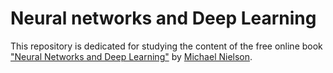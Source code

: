 # Neural networks and Deep Learning

This repository is dedicated for studying the content of the free online book ["Neural Networks and Deep Learning"](http://neuralnetworksanddeeplearning.com/index.html) by [Michael Nielson](http://michaelnielsen.org/).
